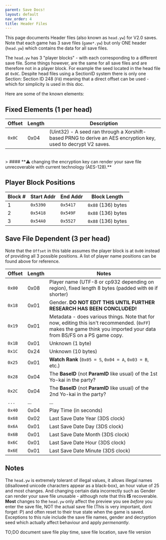 ```yaml
---
parent: Save Docs!
layout: default
nav_order: 4
title: Header Files
---
```


This page documents Header files (also known as `head.yw`) for V2.0 saves. Note that each game has 3 save files (`game*.yw`) but only ONE header (`head.yw`) which contains the data for all save files.

The `head.yw` has 3 "player blocks" - with each corresponding to a different save file. Some things however, are the same for all save files and are therefore not in a player block. For example the seed located in the head file at `0x0C`. Despite head files using a SectionID system there is only one Section: Section ID 248 (`F8`) meaning that a direct offset can be used - which for simplicity is used in this doc.

Here are some of the known elements:

## Fixed Elements (1 per head)


| Offset | Length  | Description                                                                                                    |
| ------ | ------- | -------------------------------------------------------------------------------------------------------------- |
| `0x0C` | 0x04    | (Uint32) - A seed ran through a Xorshift-based PRNG to derive an AES encryption key, used to decrypt V2 saves. |

<br/>
 > #### **⚠️ changing the encryption key can render your save file unrecoverable with current technology (AES-128).**

## Player Block Positions

| Block # | Start Addr | End Addr | Block Length        |
| ------- | ---------- | -------- | ------------------- |
| 1       | `0x5390`   | `0x5417` | `0x88` (136) bytes  |
| 2       | `0x5418`   | `0x549F` | `0x88` (136) bytes  |
| 3       | `0x54A0`   | `0x5527` | `0x88` (136) bytes  |

## Save File Dependent (3 per head)
Note that the `Offset` in this table assumes the player block is at `0x00` instead of providing all 3 possible positions. A list of player name positions can be found above for reference.

| Offset | Length  | Notes                                                                                          |
| ------ | ------- | ---------------------------------------------------------------------------------------------------- |
| `0x00` | 0x08    | Player name (UTF-8 or cp932 depending on region), fixed length 8 bytes (padded with `00` if shorter) |
| `0x18` | 0x01    | Gender. **DO NOT EDIT THIS UNTIL FURTHER RESEARCH HAS BEEN CONCLUDED!**                              |
| `0x19` | 0x01    | Metadata - does various things. Note that for now, editing this isn't recommended. (`0xFF`) makes the game think you imported your data from BS/FS on a PS game copy. |
| `0x1B` | 0x01    | Unknown (1 byte)                                                                                     |
| `0x1C` | 0x24    | Unknown (10 bytes)                                                                                   |
| `0x25` | 0x01    | **Watch Rank** (`0x05 = S`, `0x04 = A`, `0x03 = B`, etc.)                                            |
| `0x28` | 0x04    | The **BaseID** (not **ParamID** like usual) of the 1st Yo-kai in the party?                          |
| `0x2C` | 0x04    | The **BaseID** (not **ParamID** like usual) of the 2nd Yo-kai in the party?                          |
| `...`  | ...     | ...                                                                                                  |
| `0x40` | 0x04    | Play Time (in seconds)                                                                               |
| `0x68` | 0x02    | Last Save Date Year (3DS clock)                                                                      |
| `0x6A` | 0x01    | Last Save Date Day (3DS clock)                                                                       |
| `0x6B` | 0x01    | Last Save Date Month (3DS clock)                                                                     |
| `0x6C` | 0x01    | Last Save Date Hour (3DS clock)                                                                      |
| `0x6E` | 0x01    | Last Save Date Minute (3DS clock)                                                                    |

## Notes
The `head.yw` is extremely tolerant of illegal values, it allows illegal names (disallowed unicode characters appear as a black-box), an hour value of 25 and most changes. And changing certain data incorrectly such as Gender can render your save file unusable - although note that this **IS** recoverable. **Most** changes to the `head.yw` only affect the preview you see *before* you enter the save file, NOT the actual save file (This is very important, dont forget :P) and often reset to their true state when the game is saved. Exceptions to this rule include the save file names, gender and decryption seed which actually affect behaviour and apply *permenantly*.

TO;DO document save file play time, save file location, save file version

<!--
legacy:
1-8 = Name (Length: 0x8 or 8) in UTF8-LE
9-36 = Unknown
37 = Save File Rank 05 = S, 04 = A etc
38 - 104 Unknown (Length: 0x60 or 96)
Then Int/Uint16 Year followed by LEB/ULEB128 Day, LEB/ULEB128 OR INT8/UINT8 Month (Identical in this case), then LEB/ULEB128 OR INT8/UINT8 Hour (Again, identical in this case), then LEB/ULEB128 OR INT8/UINT8 Minute (Again, identical in this case), then (this isn't shown, but is internally used) then LEB/ULEB128 OR INT8/UINT8 Seconds?

53B8-53D2

53C0-53D0

-->
